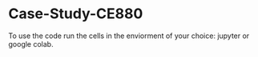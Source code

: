 # Case-Study-CE880

To use the code run the cells in the enviorment of your choice: jupyter or google colab.
